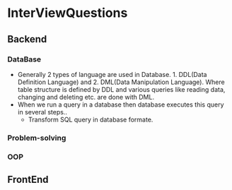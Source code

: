 # InterViewQuestions
## Backend
### DataBase
- Generally 2 types of language are used in Database. 1. DDL(Data Definition Language) and 2. DML(Data Manipulation Language).
  Where table structure is defined by DDL and various queries like reading data, changing and deleting etc. are done with DML.
- When we run a query in a database then database executes this query in several steps..
  - Transform SQL query in database formate.
### Problem-solving
### OOP
## FrontEnd
